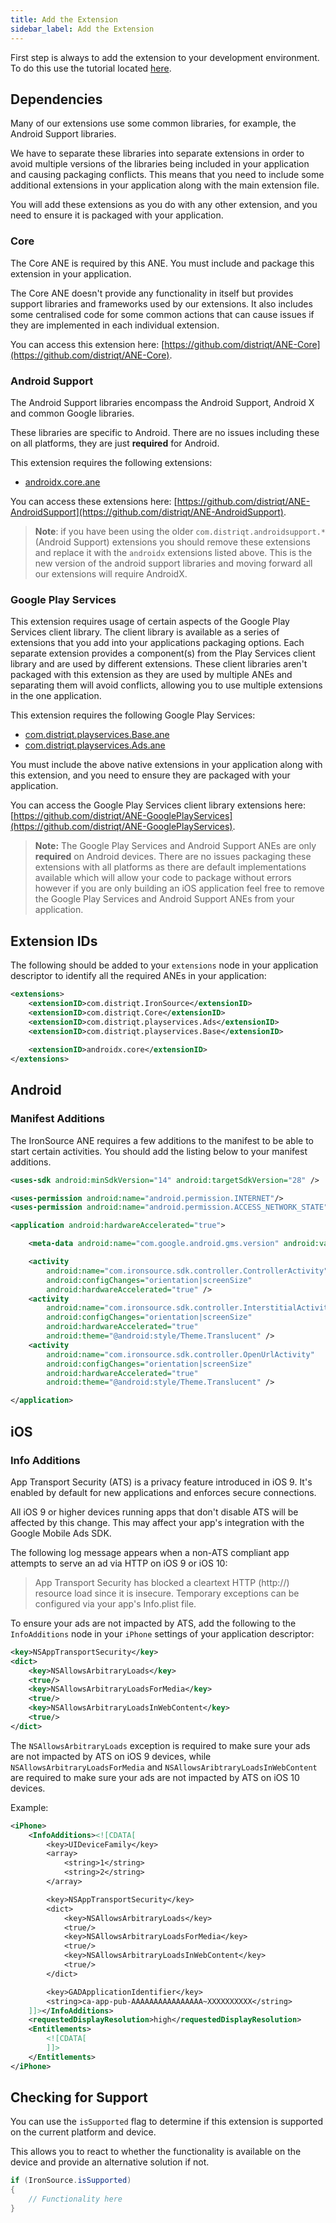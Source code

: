 ```yaml
---
title: Add the Extension
sidebar_label: Add the Extension
---
```


First step is always to add the extension to your development environment. 
To do this use the tutorial located [here](/docs/tutorials/getting-started).



## Dependencies

Many of our extensions use some common libraries, for example, the Android Support libraries.

We have to separate these libraries into separate extensions in order to avoid multiple versions of the libraries being included in your application and causing packaging conflicts. This means that you need to include some additional extensions in your application along with the main extension file.

You will add these extensions as you do with any other extension, and you need to ensure it is packaged with your application.


### Core 

The Core ANE is required by this ANE. You must include and package this extension in your application.

The Core ANE doesn't provide any functionality in itself but provides support libraries and frameworks used by our extensions.
It also includes some centralised code for some common actions that can cause issues if they are implemented in each individual extension.

You can access this extension here: [https://github.com/distriqt/ANE-Core](https://github.com/distriqt/ANE-Core).


### Android Support

The Android Support libraries encompass the Android Support, Android X and common Google libraries. 

These libraries are specific to Android. There are no issues including these on all platforms, they are just **required** for Android.

This extension requires the following extensions:

- [androidx.core.ane](https://github.com/distriqt/ANE-AndroidSupport/raw/master/lib/androidx.core.ane)

You can access these extensions here: [https://github.com/distriqt/ANE-AndroidSupport](https://github.com/distriqt/ANE-AndroidSupport).


>
> **Note**: if you have been using the older `com.distriqt.androidsupport.*` (Android Support) extensions you should remove these extensions and replace it with the `androidx` extensions listed above. This is the new version of the android support libraries and moving forward all our extensions will require AndroidX.
>



### Google Play Services 

This extension requires usage of certain aspects of the Google Play Services client library. 
The client library is available as a series of extensions that you add into your applications packaging options. 
Each separate extension provides a component(s) from the Play Services client library and are used by different extensions. 
These client libraries aren't packaged with this extension as they are used by multiple ANEs and separating them 
will avoid conflicts, allowing you to use multiple extensions in the one application.

This extension requires the following Google Play Services:

- [com.distriqt.playservices.Base.ane](https://github.com/distriqt/ANE-GooglePlayServices/raw/master/lib/com.distriqt.playservices.Base.ane)
- [com.distriqt.playservices.Ads.ane](https://github.com/distriqt/ANE-GooglePlayServices/raw/master/lib/com.distriqt.playservices.Ads.ane)

You must include the above native extensions in your application along with this extension, 
and you need to ensure they are packaged with your application.

You can access the Google Play Services client library extensions here: 
[https://github.com/distriqt/ANE-GooglePlayServices](https://github.com/distriqt/ANE-GooglePlayServices).


>
> **Note:** The Google Play Services and Android Support ANEs are only **required** on Android devices. 
> There are no issues packaging these extensions with all platforms as there are default implementations available which will allow your code to package without errors however if you are only building an iOS application feel free to remove the Google Play Services and Android Support ANEs from your application.
>


## Extension IDs

The following should be added to your `extensions` node in your application descriptor to identify all the required ANEs in your application:

```xml
<extensions>
	<extensionID>com.distriqt.IronSource</extensionID>
	<extensionID>com.distriqt.Core</extensionID>
	<extensionID>com.distriqt.playservices.Ads</extensionID>
	<extensionID>com.distriqt.playservices.Base</extensionID>
	
    <extensionID>androidx.core</extensionID>
</extensions>
```


## Android 

### Manifest Additions 

The IronSource ANE requires a few additions to the manifest to be able to start certain activities. You should add the listing below to your manifest additions.

```xml
<uses-sdk android:minSdkVersion="14" android:targetSdkVersion="28" />

<uses-permission android:name="android.permission.INTERNET"/>
<uses-permission android:name="android.permission.ACCESS_NETWORK_STATE" />

<application android:hardwareAccelerated="true">

    <meta-data android:name="com.google.android.gms.version" android:value="@integer/google_play_services_version" />

    <activity
        android:name="com.ironsource.sdk.controller.ControllerActivity"
        android:configChanges="orientation|screenSize"
        android:hardwareAccelerated="true" />
    <activity
        android:name="com.ironsource.sdk.controller.InterstitialActivity"
        android:configChanges="orientation|screenSize"
        android:hardwareAccelerated="true"
        android:theme="@android:style/Theme.Translucent" />
    <activity
        android:name="com.ironsource.sdk.controller.OpenUrlActivity"
        android:configChanges="orientation|screenSize"
        android:hardwareAccelerated="true"
        android:theme="@android:style/Theme.Translucent" />

</application>
```


## iOS 

### Info Additions


App Transport Security (ATS) is a privacy feature introduced in iOS 9. It's enabled 
by default for new applications and enforces secure connections.

All iOS 9 or higher devices running apps that don't disable ATS will be affected by 
this change. This may affect your app's integration with the Google Mobile Ads SDK.

The following log message appears when a non-ATS compliant app attempts to serve an 
ad via HTTP on iOS 9 or iOS 10:

> App Transport Security has blocked a cleartext HTTP (http://) resource load since it is insecure. Temporary exceptions can be configured via your app's Info.plist file.

To ensure your ads are not impacted by ATS, add the following to the `InfoAdditions`
node in your `iPhone` settings of your application descriptor:

```xml
<key>NSAppTransportSecurity</key>
<dict>
	<key>NSAllowsArbitraryLoads</key>
	<true/>
	<key>NSAllowsArbitraryLoadsForMedia</key>
	<true/>
	<key>NSAllowsArbitraryLoadsInWebContent</key>
	<true/>
</dict>
```

The `NSAllowsArbitraryLoads` exception is required to make sure your ads are not 
impacted by ATS on iOS 9 devices, while `NSAllowsArbitraryLoadsForMedia` and 
`NSAllowsAribtraryLoadsInWebContent` are required to make sure your ads are 
not impacted by ATS on iOS 10 devices.


Example:


```xml
<iPhone>
	<InfoAdditions><![CDATA[
		<key>UIDeviceFamily</key>
		<array>
			<string>1</string>
			<string>2</string>
		</array>

		<key>NSAppTransportSecurity</key>
		<dict>
			<key>NSAllowsArbitraryLoads</key>
			<true/>
			<key>NSAllowsArbitraryLoadsForMedia</key>
			<true/>
			<key>NSAllowsArbitraryLoadsInWebContent</key>
			<true/>
		</dict>

		<key>GADApplicationIdentifier</key>
		<string>ca-app-pub-AAAAAAAAAAAAAAAA~XXXXXXXXXX</string>
	]]></InfoAdditions>
	<requestedDisplayResolution>high</requestedDisplayResolution>
	<Entitlements>
		<![CDATA[
		]]>
	</Entitlements>
</iPhone>
```




## Checking for Support

You can use the `isSupported` flag to determine if this extension is supported on the current platform and device.

This allows you to react to whether the functionality is available on the device and provide an alternative solution if not.


```actionscript
if (IronSource.isSupported)
{
	// Functionality here
}
```


